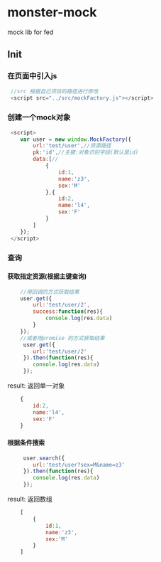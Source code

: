# monster-mock
mock lib for fed

## Init

### 在页面中引入js
````js
 //src 根据自己项目的路径进行修改
 <script src="../src/mockFactory.js"></script>
````
### 创建一个mock对象
```js
 <script>
    var user = new window.MockFactory({
        url:'test/user',//资源路径
        pk:'id',//主键:对象识别字段(默认是id)
        data:[//
            {
                id:1,
                name:'z3',
                sex:'M'
            },{
                id:2,
                name:'l4',
                sex:'F'
            }
        ]
    });
 </script>
```

### 查询
#### 获取指定资源(根据主键查询)
```js
    //用回调的方式获取结果
    user.get({
        url:'test/user/2',
        success:function(res){
            console.log(res.data)
        }
    });
    //或者用promise 的方式获取结果
     user.get({
        url:'test/user/2'
     }).then(function(res){
        console.log(res.data)
     });
```
result: 返回单一对象
```js
    {
        id:2,
        name:'l4',
        sex:'F'
    }
```

#### 根据条件搜索
```js
     user.search({
        url:'test/user?sex=M&name=z3'
     }).then(function(res){
        console.log(res.data)
     });
```
result: 返回数组
```js
    [
        {
            id:1,
            name:'z3',
            sex:'M'
        }
    ]
```
